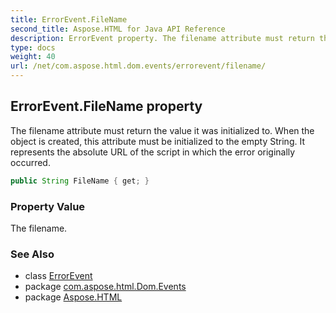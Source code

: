 ```yaml
---
title: ErrorEvent.FileName
second_title: Aspose.HTML for Java API Reference
description: ErrorEvent property. The filename attribute must return the value it was initialized to. When the object is created this attribute must be initialized to the empty String. It represents the absolute URL of the script in which the error originally occurred
type: docs
weight: 40
url: /net/com.aspose.html.dom.events/errorevent/filename/
---
```

## ErrorEvent.FileName property

The filename attribute must return the value it was initialized to. When the object is created, this attribute must be initialized to the empty String. It represents the absolute URL of the script in which the error originally occurred.

```java
public String FileName { get; }
```

### Property Value

The filename.

### See Also

* class [ErrorEvent](../)
* package [com.aspose.html.Dom.Events](../../errorevent/)
* package [Aspose.HTML](../../../)
